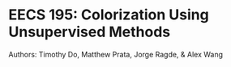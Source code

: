 # EECS 195: Colorization Using Unsupervised Methods
Authors: Timothy Do, Matthew Prata, Jorge Ragde, & Alex Wang

